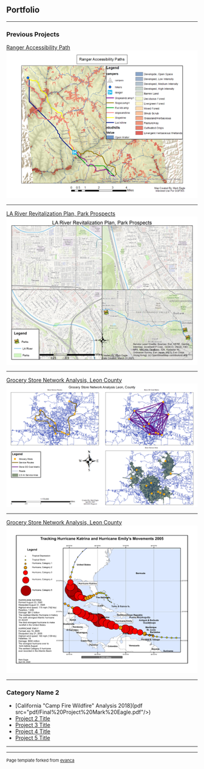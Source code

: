 ## Portfolio

---

### Previous Projects 

[Ranger Accessibility Path](/sample_page)
<img src="images/Ranger%20Accessibility%20Paths.png"/>

---
[LA River Revitalization Plan, Park Prospects](/pdf/sample_presentation.pdf)
<img src="images/Eagle Project 2.jpg"/>

---
[Grocery Store Network Analysis, Leon County](http://example.com/)
<img src="images/Eagle Project 4.png"/>

---
[Grocery Store Network Analysis, Leon County](http://example.com/)
<img src="images/Assignment 7 Eagle.pdf"/>

---
### Category Name 2

- [California "Camp Fire Wildfire" Analysis 2018](pdf src="pdf/Final%20Project%20Mark%20Eagle.pdf"/>)
- [Project 2 Title](http://example.com/)
- [Project 3 Title](http://example.com/)
- [Project 4 Title](http://example.com/)
- [Project 5 Title](http://example.com/)

---




---
<p style="font-size:11px">Page template forked from <a href="https://github.com/evanca/quick-portfolio">evanca</a></p>
<!-- Remove above link if you don't want to attibute -->
